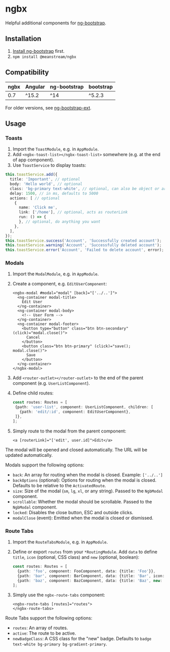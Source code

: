 # ngbx

Helpful additional components for [ng-bootstrap](https://ng-bootstrap.github.io).

## Installation

1. [Install ng-bootstrap](https://ng-bootstrap.github.io/#/getting-started#installation) first.
2. `npm install @meanstream/ngbx`

## Compatibility

| ngbx | Angular | ng-bootstrap | bootstrap |
|------|---------|--------------|-----------|
| 0.7  | ^15.2   | ^14          | ^5.2.3    |

For older versions, see [ng-bootstrap-ext](https://github.com/Clashsoft/ng-bootstrap-ext#compatibility).

## Usage

### Toasts

1. Import the `ToastModule`, e.g. in `AppModule`.
2. Add `<ngbx-toast-list></ngbx-toast-list>` somewhere (e.g. at the end of app component).
3. Use `ToastService` to display toasts:

```typescript
this.toastService.add({
  title: 'Important', // optional
  body: 'Hello world', // optional
  class: 'bg-primary text-white', // optional, can also be object or array
  delay: 1500, // in ms, defaults to 5000
  actions: [ // optional
    {
      name: 'Click me',
      link: ['/home'], // optional, acts as routerLink
      run: () => {
      }, // optional, do anything you want
    },
  ],
});
this.toastService.success('Account', 'Successfully created account');
this.toastService.warning('Account', 'Successfully deleted account');
this.toastService.error('Account', 'Failed to delete account', error);
```

### Modals

1. Import the `ModalModule`, e.g. in `AppModule`.
2. Create a component, e.g. `EditUserComponent`:

    ```angular2html
    <ngbx-modal #modal="modal" [back]="['../..']">
      <ng-container modal-title>
        Edit User
      </ng-container>
      <ng-container modal-body>
        <!-- User Form -->
      </ng-container>
      <ng-container modal-footer>
        <button type="button" class="btn btn-secondary" (click)="modal.close()">
          Cancel
        </button>
        <button class="btn btn-primary" (click)="save(); modal.close()">
          Save
        </button>
      </ng-container>
    </ngbx-modal>
    ```

3. Add `<router-outlet></router-outlet>` to the end of the parent component (e.g. `UserListComponent`).
4. Define child routes:

    ```typescript
    const routes: Routes = [
     {path: 'user-list', component: UserListComponent, children: [
       {path: 'edit/:id', component: EditUserComponent},
     ]},
    ];
    ```

5. Simply route to the modal from the parent component:

    ```angular2html
    <a [routerLink]="['edit', user.id]">Edit</a>
    ```

The modal will be opened and closed automatically.
The URL will be updated automatically.

Modals support the following options:

- `back`: An array for routing when the modal is closed. Example: `['../..']`
- `backOptions` (optional): Options for routing when the modal is closed. Defaults to be relative to the `ActivatedRoute`.
- `size`: Size of the modal (`sm`, `lg`, `xl`, or any string). Passed to the `NgbModal` component.
- `scrollable`: Whether the modal should be scrollable. Passed to the `NgbModal` component.
- `locked`: Disables the close button, ESC and outside clicks.
- `modalClose` (event): Emitted when the modal is closed or dismissed.

### Route Tabs

1. Import the `RouteTabsModule`, e.g. in `AppModule`.
2. Define or export `routes` from your `*RoutingModule`.
   Add `data` to define `title`, `icon` (optional, CSS class) and `new` (optional, boolean):

   ```typescript
   const routes: Routes = [
     {path: 'foo', component: FooComponent, data: {title: 'Foo'}},
     {path: 'bar', component: BarComponent, data: {title: 'Bar', icon: 'bi-bar-chart'}},
     {path: 'baz', component: BazComponent, data: {title: 'Baz', new: true}},
   ];
   ```

3. Simply use the `ngbx-route-tabs` component:

    ```angular2html
    <ngbx-route-tabs [routes]="routes">
    </ngbx-route-tabs>
    ```

Route Tabs support the following options:

- `routes`: An array of routes.
- `active`: The route to be active.
- `newBadgeClass`: A CSS class for the "new" badge. Defaults to `badge text-white bg-primary bg-gradient-primary`.
